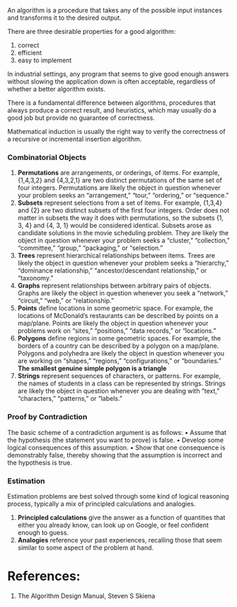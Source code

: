 An algorithm is a procedure that takes any of the possible input instances
and transforms it to the desired output.

There are three desirable properties for a good algorithm:
1. correct
2. efficient
3. easy to implement

In industrial settings, any program that seems to give good enough answers 
without slowing the application down is often acceptable, 
regardless of whether a better algorithm exists.

There is a fundamental difference between algorithms, 
procedures that always produce a correct result, 
and heuristics, which may usually do a good job but provide 
no guarantee of correctness.

Mathematical induction is usually the right way 
to verify the correctness of a recursive or incremental insertion algorithm.

### Combinatorial Objects

1. **Permutations** are arrangements, or orderings, of items. 
For example, {1,4,3,2} and {4,3,2,1} are two distinct permutations of the same set 
of four integers. 
Permutations are likely the object in question whenever your problem seeks 
an “arrangement,” “tour,” “ordering,” or “sequence.”
2. **Subsets** represent selections from a set of items. 
For example, {1,3,4} and {2} are two distinct subsets of the first four integers.
Order does not matter in subsets the way it does with permutations, 
so the subsets {1, 3, 4} and {4, 3, 1} would be considered identical. 
Subsets arose as candidate solutions in the movie scheduling problem. 
They are likely the object in question whenever your problem seeks a 
“cluster,” “collection,” “committee,” “group,” “packaging,” or “selection.”
3. **Trees** represent hierarchical relationships between items.
Trees are likely the object in question whenever your problem seeks a 
“hierarchy,” “dominance relationship,” “ancestor/descendant relationship,” 
or “taxonomy.”
4. **Graphs** represent relationships between arbitrary pairs of objects.
Graphs are likely the object in question whenever you seek a “network,” “circuit,” 
“web,” or “relationship.”
5. **Points** define locations in some geometric space. 
For example, the locations of McDonald’s restaurants can be described 
by points on a map/plane. 
Points are likely the object in question whenever your problems work on 
“sites,” “positions,” “data records,” or “locations.”
6. **Polygons** define regions in some geometric spaces. 
For example, the borders of a country can be described by a polygon on a map/plane. 
Polygons and polyhedra are likely the object in question whenever you are working on 
“shapes,” “regions,” “configurations,” or “boundaries.”
**The smallest genuine simple polygon is a triangle**
7. **Strings** represent sequences of characters, or patterns. 
For example, the names of students in a class can be represented by strings. 
Strings are likely the object in question whenever you are dealing with 
“text,” “characters,” “patterns,” or “labels.”

### Proof by Contradiction

The basic scheme of a contradiction argument is as follows:
• Assume that the hypothesis (the statement you want to prove) is false.
• Develop some logical consequences of this assumption.
• Show that one consequence is demonstrably false, 
thereby showing that the assumption is incorrect and the hypothesis is true.

### Estimation

Estimation problems are best solved through some kind of logical reasoning process, 
typically a mix of principled calculations and analogies.
1. **Principled calculations** give the answer as a function of quantities 
that either you already know, can look up on Google, 
or feel confident enough to guess. 
2. **Analogies** reference your past experiences, 
recalling those that seem similar to some aspect of the problem at hand.


# References:

1. The Algorithm Design Manual, Steven S Skiena
